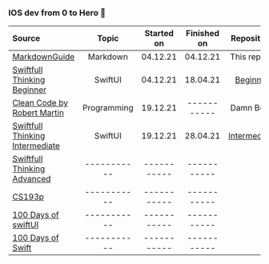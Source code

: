 ### IOS dev from 0 to Hero 🤟
 
| Source                                                                                                                                           | Topic            | Started on    | Finished on     | Repository        | 
| :---                                                                                                                                             | :----:           | :----:        | :----:          |     :----:        |
| [MarkdownGuide](https://www.markdownguide.org/basic-syntax/)                                                                                  | Markdown         |  04.12.21     | 04.12.21        |    This repo😅    |                
| [Swiftfull Thinking Beginner](https://www.youtube.com/watch?v=-Yp0LS61Nxk&list=PLwvDm4VfkdphqETTBf-DdjCoAvhai1QpO)                               | SwiftUI  		    |  04.12.21     | 18.04.21        | [Beginner](https://github.com/Maaakson/Swiftfull-Thinking-Beginner) |  
| [Clean Code by Robert Martin](https://enos.itcollege.ee/~jpoial/oop/naited/Clean%20Code.pdf)                                                     | Programming      |  19.12.21     | -----------    |   Damn Book       |
| [Swiftfull Thinking Intermediate](https://www.youtube.com/watch?v=S5e1eXL8Vpk&list=PLwvDm4VfkdpiagxAXCT33Rkwnc5IVhTar)                           | SwiftUI          | 19.12.21      | 28.04.21      |[Intermediate](https://github.com/Maaakson/Swiftfull-Thinkng-Intermediate)|
| [Swiftfull Thinking Advanced](https://www.youtube.com/watch?v=sdaFLQgR4xY&list=PLwvDm4Vfkdphc1LLLjCaEd87BEg07M97y)                               | -----------      | -----------   | -----------     |                   |
| [CS193p](https://cs193p.sites.stanford.edu/)                                                                               											 | -----------      | -----------   | -----------     |                   |
| [100 Days of swiftUI](https://www.hackingwithswift.com/100/swiftui)                                                                               											 | -----------      | -----------   | -----------     |                   |
| [100 Days of Swift](https://www.hackingwithswift.com/100)                                                                               											 | -----------      | -----------   | -----------     |                   |
